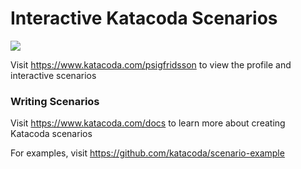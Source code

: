 # Interactive Katacoda Scenarios

[![](http://shields.katacoda.com/katacoda/psigfridsson/count.svg)](https://www.katacoda.com/psigfridsson "Get your profile on Katacoda.com")

Visit https://www.katacoda.com/psigfridsson to view the profile and interactive scenarios

### Writing Scenarios
Visit https://www.katacoda.com/docs to learn more about creating Katacoda scenarios

For examples, visit https://github.com/katacoda/scenario-example
